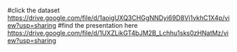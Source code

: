 #click the dataset
https://drive.google.com/file/d/1aoigUXQ3CHGgNNDyi69D8Vj1vkhC1X4p/view?usp=sharing 
#find the presentation here
https://drive.google.com/file/d/1UXZLikGT4bJM2B_Lchhu1sks0zHNatMz/view?usp=sharing
